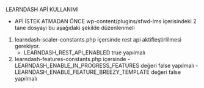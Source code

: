 LEARNDASH APİ KULLANIMI
* APİ İSTEK ATMADAN ÖNCE wp-content/plugins/sfwd-lms içerisindeki 2 tane dosyayı bu aşağıdaki şekilde düzenlenmeli

1)	learndash-scaler-constants.php içersinde rest api aktifleştirlilmesi gerekiyor.
       - LEARNDASH_REST_API_ENABLED true yapılmalı
3) 	learndash-features-constants.php içersinde
      -LEARNDASH_ENABLE_IN_PROGRESS_FEATURES  değeri false yapılmalı
   	  -LEARNDASH_ENABLE_FEATURE_BREEZY_TEMPLATE değeri false yapılmalı

